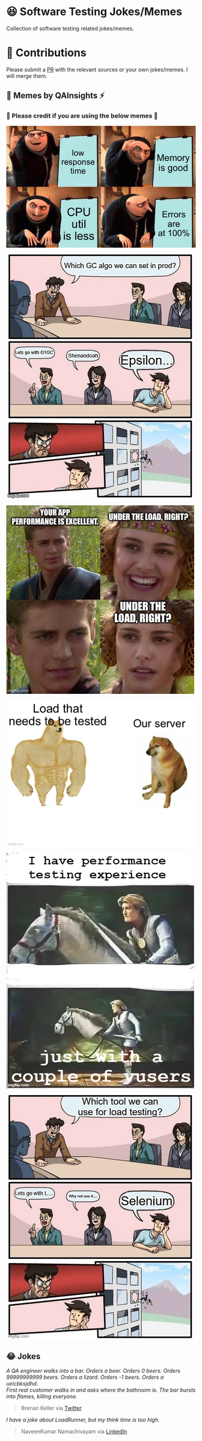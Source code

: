 # 😆 Software Testing Jokes/Memes

Collection of software testing related jokes/memes.

# 🙏 Contributions

Please submit a [PR](https://github.com/QAInsights/Testing-Jokes-Memes/pulls) with the relevant sources or your own jokes/memes. I will merge them.

## 🎨 Memes by QAInsights ⚡

### 🙏 Please credit if you are using the below memes 🙏

![GruPlan](./memes/GruPlan.jpg)  

![GarbageCollection](./memes/GarbageCollection.jpg)  

![AppPerformance](./memes/AppPerformance.jpg)  

![LoadVsServer](./memes/LoadVsServer.jpg)  

![PT-Experience](./memes/PT-Experience.jpg)  

![Selenium](./memes/Selenium.jpg)  


## 😂 Jokes

*A QA engineer walks into a bar. Orders a beer. Orders 0 beers. Orders 99999999999 beers. Orders a lizard. Orders -1 beers. Orders a ueicbksjdhd.  
First real customer walks in and asks where the bathroom is. The bar bursts into flames, killing everyone.*

> <p align="left">Brenan Keller via <a href="https://twitter.com/brenankeller/status/1068615953989087232?lang=en">Twitter</a></p>

*I have a joke about LoadRunner, but my think time is too high.*  
> <p align="left">NaveenKumar Namachivayam via <a href="https://www.linkedin.com/posts/naveenkumarn_loadrunner-performancetesting-activity-6696591926348582912-Mu1K/">LinkedIn</a></p>

